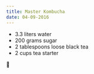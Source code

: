 ```yaml
---
title: Master Kombucha
date: 04-09-2016
---
```

* 3.3 liters water
* 200 grams sugar
* 2 tablespoons loose black tea
* 2 cups tea starter

🔬